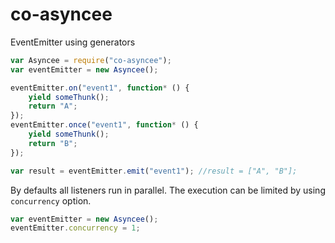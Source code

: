 # co-asyncee

EventEmitter using generators

```js
var Asyncee = require("co-asyncee");
var eventEmitter = new Asyncee();

eventEmitter.on("event1", function* () {
    yield someThunk();
    return "A";
});
eventEmitter.once("event1", function* () {
    yield someThunk();
    return "B";
});

var result = eventEmitter.emit("event1"); //result = ["A", "B"];
```

By defaults all listeners run in parallel. The execution can be limited by using `concurrency` option.

```js
var eventEmitter = new Asyncee();
eventEmitter.concurrency = 1;
```